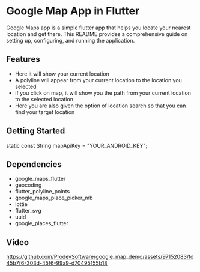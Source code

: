 # Google Map App in Flutter

Google Maps app is a simple flutter app that helps you locate your nearest location and get there. This README provides a comprehensive guide on setting up, configuring, and running the application.

## Features

- Here it will show your current location
- A polyline will appear from your current location to the location you selected
- if you click on map, it will show you the path from your current location to the selected location 
- Here you are also given the option of location search so that you can find your target location


## Getting Started

static const String mapApiKey = "YOUR_ANDROID_KEY";


## Dependencies
- google_maps_flutter
- geocoding
- flutter_polyline_points
- google_maps_place_picker_mb
- lottie
- flutter_svg
- uuid
- google_places_flutter


## Video

https://github.com/ProdevSoftware/google_map_demo/assets/97152083/fd45b7f6-303d-45f6-99a9-d70495155b18


